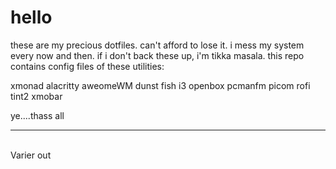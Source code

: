 # hello

these are my precious dotfiles. can't afford to lose it. i mess my system every now and then. if i don't back these up, i'm tikka masala. this repo contains config files of these utilities:

xmonad
alacritty
aweomeWM
dunst
fish
i3
openbox
pcmanfm
picom
rofi
tint2
xmobar

ye....thass all

<hr/>
<br>
Varier out
